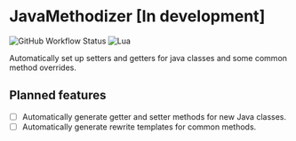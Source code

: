 # JavaMethodizer [In development]

![GitHub Workflow Status](https://img.shields.io/github/actions/workflow/status/ellisonleao/nvim-plugin-template/lint-test.yml?branch=main&style=for-the-badge)
![Lua](https://img.shields.io/badge/Made%20with%20Lua-blueviolet.svg?style=for-the-badge&logo=lua)

Automatically set up setters and getters for java classes and some common method overrides.

## Planned features

- [ ] Automatically generate getter and setter methods for new Java classes.
- [ ] Automatically generate rewrite templates for common methods.
